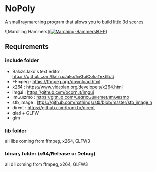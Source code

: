 # NoPoly
A small raymarching program that allows you to build little 3d scenes

![Marching Hammers](<a href="https://ibb.co/6vJDZTt"><img src="https://i.ibb.co/6vJDZTt/Marching-Hammers80-P.gif" alt="Marching-Hammers80-P" border="0"></a>)

## Requirements
### include folder
- BalazsJako's text editor : https://github.com/BalazsJako/ImGuiColorTextEdit
- FFmpeg : https://ffmpeg.org/download.html
- x264 : https://www.videolan.org/developers/x264.html
- imgui : https://github.com/ocornut/imgui
- ImGuizmo : https://github.com/CedricGuillemet/ImGuizmo
- stb_image : https://github.com/nothings/stb/blob/master/stb_image.h
- dirent : https://github.com/tronkko/dirent
- glad + GLFW
- glm

### lib folder
all libs coming from ffmpeg, x264, GLFW3

### binary folder (x64/Release or Debug)
all dll coming from ffmpeg, x264, GLFW3

